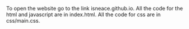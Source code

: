 To open the website go to the link isneace.github.io. All the code for the html and javascript are in index.html. All the code for css are in css/main.css.

